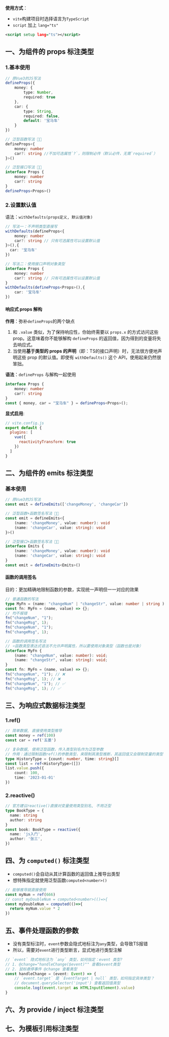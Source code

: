 
**使用方式**：
- `vite`构建项目时选择语言为`TypeScript`
- `script` 加上 `lang="ts"`
```xml
<script setup lang="ts"></script>
```

## 一、为组件的 props 标注类型

### 1.基本使用
```ts
// 原Vue3的JS写法
defineProps({
	money: {
		type: Number,
		required: true
	},
	car: {
		type: String,
		required: false,
		default: '宝马车'
	}
})

// 泛型函数写法 👏🏼
defineProps<{
	money: number
	car?: string //不加可选属性`?`，则限制必传（默认必传，无需`required`）
}>()

// 泛型接口写法 👏🏼
interface Props {
	money: number
	car?: string
}
defineProps<Props>()
```

### 2.设置默认值
语法：`withDefaults(props定义, 默认值对象)`

```ts
// 写法一：不声明类型直接写
withDefaults(defineProps<{
	money: number
	car?: string // 只有可选属性可以设置默认值
}>(),{
  car: '宝马车'
})

// 写法二：使用接口声明对象类型
interface Props {
	money: number
	car?: string // 只有可选属性可以设置默认值
}
withDefaults(defineProps<Props>(),{
	car: '宝马车' 
})
```

#### 响应式 props 解构
**作用**：弥补`defineProps`的两个缺点
1. 和 `.value` 类似，为了保持响应性，你始终需要以 `props.x` 的方式访问这些 prop。这意味着你不能够解构 `defineProps` 的返回值，因为得到的变量将失去响应式。
2. 当使用**基于类型的 props 的声明**（即：TS的接口声明）时，无法很方便地声明这些 prop 的默认值。即使有 `withDefaults()` 这个 API，使用起来仍然很笨拙。

**语法**：`defineProps` 与解构一起使用
```ts
interface Props {
	money: number
	car?: string
}
const { money, car = "宝马车" } = defineProps<Props>();
```

**显式启用**:
```js
// vite.config.js
export default {
  plugins: [
    vue({
      reactivityTransform: true
    })
  ]
}
```

## 二、为组件的 emits 标注类型

### 基本使用
```ts
// 原Vue3的JS写法
const emit = defineEmits(['changeMoney', 'changeCar'])

// 泛型函数+函数签名写法 👏🏼
const emit = defineEmits<{ 
	(name: 'changeMoney', value: number): void 
	(name: 'changeCar', value: string): void 
}>()

// 泛型接口+函数签名写法 👏🏼
interface Emits { 
	(name: 'changeMoney', value: number): void 
	(name: 'changeCar', value: string): void 
} 
const emit = defineEmits<Emits>()
```

####  函数的调用签名
目的：更加精确地限制函数的参数，实现统一声明但一一对应的效果
```ts
// 普通函数的写法
type MyFn = (name: "changeNum" | "changeStr", value: number | string ) => void
const fn: MyFn = (name, value) => {};
// 均不报错
fn("changeNum", "1");
fn("changeMsg", 1);
fn("changeNum", "1");
fn("changeMsg", 1);

// 函数的调用签名写法
// ⭐️函数类型表达式语法不允许声明属性，所以要使用对象类型（函数也是对象）
interface MyFn { 
	(name: "changeNum", value: number): void; 
	(name: "changeStr", value: string): void; 
}
const fn: MyFn = (name, value) => {};
fn("changeNum", "1"); // ❌
fn("changeMsg", 1); // ❌
fn("changeNum", "1"); // ✅ 
fn("changeMsg", 1); // ✅
```

## 三、为响应式数据标注类型

### 1.ref()
```ts
// 简单数据, 直接使用类型推导
const money = ref(100)
const car = ref('五菱')

// 复杂数据, 使用泛型函数，传入类型别名作为泛型参数
// 作用：通过限制函数ref()的参数类型，来限制其类型推断，其返回值又会限制变量的类型
type HistoryType = {count: number, time: string}[]
const list = ref<HistoryType>([])
list.value.push({
    count: 100,
    time: '2023-01-01'
})
```

### 2.reactive()
```ts
// 官方建议reactive()直接对变量使用类型别名, 不用泛型
type BookType = {
  name: string
  author: string
}
const book: BookType = reactive({
  name: 'js入门',
  author: '张三',
})
```

## 四、为 `computed()` 标注类型

- `computed()`会自动从其计算函数的返回值上推导出类型
- 想特殊指定就使用泛型函数`computed<number>()`

```ts
// 能够推导就直接使用
const myNum = ref(666)
// const myDoubleNum = computed<number>(()=>{
const myDoubleNum = computed(()=>{
  return myNum.value * 2
})
```

## 五、事件处理函数的参数

- 没有类型标注时，`event`参数会隐式地标注为`any`类型，会导致TS报错
- 所以，需要对`event`进行类型断言，显式地进行类型注解
```ts
// `event` 隐式地标注为 `any` 类型，如何指定：event 类型? 
// 1. @change="handleChange($event)"" 查看$event类型 
// 2. 鼠标悬停事件 @change 查看类型 
const handleChange = (event: Event) => { 
	// `event.target` 是 `EventTarget | null` 类型，如何指定具体类型？ 
	// document.querySelector('input') 查看返回值类型
	console.log((event.target as HTMLInputElement).value) 
}
```

## 六、为 provide / inject 标注类型

## 七、为模板引用标注类型

